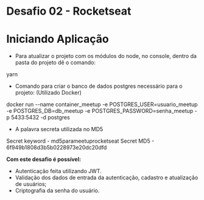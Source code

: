 # Desafio 02 - Rocketseat
# Iniciando Aplicação

* Para atualizar o projeto com os módulos do node, no console, dentro da pasta do projeto dê o comando:

yarn

* Comando para criar o banco de dados postgres necessário para o projeto: (Utilizado Docker)

docker run --name container_meetup -e POSTGRES_USER=usuario_meetup -e POSTGRES_DB=db_meetup -e POSTGRES_PASSWORD=senha_meetup -p 5433:5432 -d postgres

* A palavra secreta utilizada no MD5

Secret keyword - md5parameetuprocketseat
Secret MD5 - 6f949b1808d3b5b0228973e20dc20dfd


**Com este desafio é possível:**

* Autenticação feita utilizando JWT.
* Validação dos dados de entrada da autenticação, cadastro e atualização de usuários;
* Criptografia da senha do usuário.

